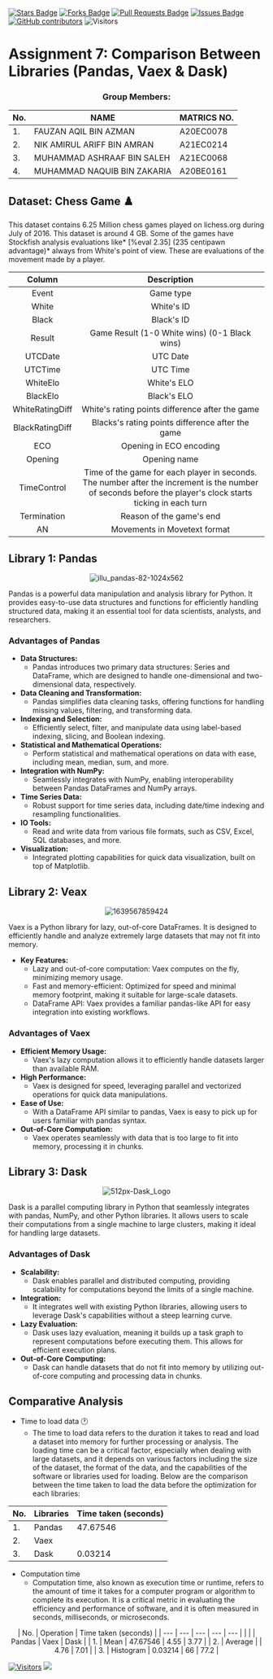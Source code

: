 <a href="https://github.com/drshahizan/Python-big-data/stargazers"><img src="https://img.shields.io/github/stars/drshahizan/Python-big-data" alt="Stars Badge"/></a>
<a href="https://github.com/drshahizan/Python-big-data/network/members"><img src="https://img.shields.io/github/forks/drshahizan/Python-big-data" alt="Forks Badge"/></a>
<a href="https://github.com/drshahizan/Python-big-data/pulls"><img src="https://img.shields.io/github/issues-pr/drshahizan/Python-big-data" alt="Pull Requests Badge"/></a>
<a href="https://github.com/drshahizan/Python-big-data/issues"><img src="https://img.shields.io/github/issues/drshahizan/Python-big-data" alt="Issues Badge"/></a>
<a href="https://github.com/drshahizan/Python-big-data/graphs/contributors"><img alt="GitHub contributors" src="https://img.shields.io/github/contributors/drshahizan/Python-big-data?color=2b9348"></a>
![Visitors](https://api.visitorbadge.io/api/visitors?path=https%3A%2F%2Fgithub.com%2Fdrshahizan%2FPython-big-data&labelColor=%23d9e3f0&countColor=%23697689&style=flat)

# **Assignment 7: Comparison Between Libraries (Pandas, Vaex & Dask)**

<div align="center">
  
### Group Members:
|No.|NAME|MATRICS NO.|
|---|---|---|
|1.|FAUZAN AQIL BIN AZMAN|A20EC0078|
|2.|NIK AMIRUL ARIFF BIN AMRAN|A21EC0214|
|3.|MUHAMMAD ASHRAAF BIN SALEH|A21EC0068|
|4.|MUHAMMAD NAQUIB BIN ZAKARIA|A20BE0161|

</div>

## **Dataset: Chess Game** ♟️

This dataset contains 6.25 Million chess games played on lichess.org during July of 2016. This dataset is around 4 GB. Some of the games have Stockfish analysis evaluations like* [%eval 2.35] (235 centipawn advantage)* always from White's point of view. These are evaluations of the movement made by a player.

| Column | Description |
| :----: | :---------: |
| Event | Game type |
| White | White's ID |
| Black | Black's ID |
| Result | Game Result (1-0 White wins) (0-1 Black wins) |
| UTCDate | UTC Date |
| UTCTime | UTC Time |
| WhiteElo | White's ELO |
| BlackElo | Black's ELO |
| WhiteRatingDiff | White's rating points difference after the game |
| BlackRatingDiff | Blacks's rating points difference after the game |
| ECO | Opening in ECO encoding |
| Opening | Opening name |
| TimeControl | Time of the game for each player in seconds. The number after the increment is the number of seconds before the player's clock starts ticking in each turn |
| Termination | Reason of the game's end |
| AN | Movements in Movetext format |

## Library 1: **Pandas**

<div align="center">
  
![illu_pandas-82-1024x562](https://github.com/drshahizan/Python-big-data/assets/146650043/e0835bec-1827-4984-ab3e-4abe216b34cc)

</div>

Pandas is a powerful data manipulation and analysis library for Python. It provides easy-to-use data structures and functions for efficiently handling structured data, making it an essential tool for data scientists, analysts, and researchers.

### Advantages of Pandas
- **Data Structures:**
  - Pandas introduces two primary data structures: Series and DataFrame, which are designed to handle one-dimensional and two-dimensional data, respectively.
- **Data Cleaning and Transformation:**
  - Pandas simplifies data cleaning tasks, offering functions for handling missing values, filtering, and transforming data.
- **Indexing and Selection:**
  - Efficiently select, filter, and manipulate data using label-based indexing, slicing, and Boolean indexing.
- **Statistical and Mathematical Operations:**
  - Perform statistical and mathematical operations on data with ease, including mean, median, sum, and more.
- **Integration with NumPy:**
  - Seamlessly integrates with NumPy, enabling interoperability between Pandas DataFrames and NumPy arrays.
- **Time Series Data:**
  - Robust support for time series data, including date/time indexing and resampling functionalities.
- **IO Tools:**
  - Read and write data from various file formats, such as CSV, Excel, SQL databases, and more.
- **Visualization:**
  - Integrated plotting capabilities for quick data visualization, built on top of Matplotlib.
<be>

## Library 2: **Veax**

<div align="center">

![1639567859424](https://github.com/drshahizan/Python-big-data/assets/146650043/7d66bef8-fbc2-49ce-b89e-ee5a5cce278b)

</div>

Vaex is a Python library for lazy, out-of-core DataFrames. It is designed to efficiently handle and analyze extremely large datasets that may not fit into memory.

- **Key Features:**
  - Lazy and out-of-core computation: Vaex computes on the fly, minimizing memory usage.
  - Fast and memory-efficient: Optimized for speed and minimal memory footprint, making it suitable for large-scale datasets.
  - DataFrame API: Vaex provides a familiar pandas-like API for easy integration into existing workflows.

### Advantages of Vaex

- **Efficient Memory Usage:**
  - Vaex's lazy computation allows it to efficiently handle datasets larger than available RAM.
- **High Performance:**
  - Vaex is designed for speed, leveraging parallel and vectorized operations for quick data manipulations.
- **Ease of Use:**
  - With a DataFrame API similar to pandas, Vaex is easy to pick up for users familiar with pandas syntax.
- **Out-of-Core Computation:**
  - Vaex operates seamlessly with data that is too large to fit into memory, processing it in chunks.
<be>

## Library 3: **Dask**

<div align="center">

![512px-Dask_Logo](https://github.com/drshahizan/Python-big-data/assets/146650043/93bcd891-4769-426b-959e-837cd7d78342)

</div>

Dask is a parallel computing library in Python that seamlessly integrates with pandas, NumPy, and other Python libraries. It allows users to scale their computations from a single machine to large clusters, making it ideal for handling large datasets.

### Advantages of Dask
- **Scalability:**
  - Dask enables parallel and distributed computing, providing scalability for computations beyond the limits of a single machine.
- **Integration:**
  - It integrates well with existing Python libraries, allowing users to leverage Dask's capabilities without a steep learning curve.
- **Lazy Evaluation:**
  - Dask uses lazy evaluation, meaning it builds up a task graph to represent computations before executing them. This allows for efficient execution plans.
- **Out-of-Core Computing:**
  - Dask can handle datasets that do not fit into memory by utilizing out-of-core computing and processing data in chunks.

## Comparative Analysis
- Time to load data :clock1:
  - The time to load data refers to the duration it takes to read and load a dataset into memory for further processing or analysis. The loading time can be a critical factor, especially when dealing with large datasets, and it depends on various factors including the size of the dataset, the format of the data, and the capabilities of the software or libraries used for loading. Below are the comparison between the time taken to load the data before the optimization for each libraries:

<div align="center">
  
| No. | Libraries | Time taken (seconds) |
|---|---|---|
|1.| Pandas | 47.67546 |
|2.| Vaex |  |
|3.| Dask | 0.03214 |
  
</div>

- Computation time
  - Computation time, also known as execution time or runtime, refers to the amount of time it takes for a computer program or algorithm to complete its execution. It is a critical metric in evaluating the efficiency and performance of software, and it is often measured in seconds, milliseconds, or microseconds.

<div align="center">
  
| No. | Operation | Time taken (seconds) |
| --- | --- | --- | --- | --- |
|  |  | Pandas | Vaex | Dask |
| 1. | Mean | 47.67546 | 4.55 | 3.77 |
| 2. | Average | | 4.76 | 7.01 |
| 3. | Histogram | 0.03214 | 66 | 77.2 |

  
</div>

[![Visitors](https://api.visitorbadge.io/api/visitors?path=https%3A%2F%2Fgithub.com%2Fdrshahizan&labelColor=%23697689&countColor=%23555555&style=plastic)](https://visitorbadge.io/status?path=https%3A%2F%2Fgithub.com%2Fdrshahizan)
![](https://hit.yhype.me/github/profile?user_id=81284918)
